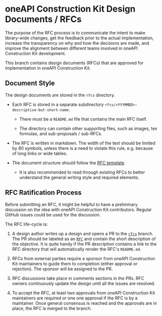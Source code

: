 # oneAPI Construction Kit Design Documents / RFCs

The purpose of the RFC process is to communicate the intent to make
library-wide changes, get the feedback prior to the actual implementation,
increase the transparency on why and how the decisions are made, and improve
the alignment between different teams involved in oneAPI Construction Kit development.

This branch contains design documents (RFCs) that are approved for
implementation in oneAPI Construction Kit.

## Document Style

The design documents are stored in the `rfcs` directory.

- Each RFC is stored in a separate subdirectory
  `rfcs/<YYYMMDD>-descriptive-but-short-name`.

  - There must be a `README.md` file that contains the main RFC itself.

  - The directory can contain other supporting files, such as images,
    tex formulas, and sub-proposals / sub-RFCs.

- The RFC is written in markdown. The width of the text should be limited by
  80 symbols, unless there is a need to violate this rule, e.g. because of
  long links or wide tables.

- The document structure should follow the [RFC template](rfcs/template.md).

  - It is also recommended to read through existing RFCs to better understand
    the general writing style and required elements.

## RFC Ratification Process

Before submitting an RFC, it might be helpful to have a preliminary discussion
on the idea with oneAPI Construction Kit contributors. Regular GitHub issues
could be used for the discussion.

The RFC life-cycle is:

1. A design author writes up a design and opens a PR to the
   [`rfcs`](https://github.com/uxlfoundation/oneapi-construction-kit/tree/rfcs)
   branch. The PR should be labeled as an
   [`RFC`](https://github.com/uxlfoundation/oneapi-construction-kit/labels/RFC)
   and contain the short description of the objective. It is quite handy if the
   PR description contains a link to the RFC directory that will automatically
   render the RFC's `README.md`.

2. RFCs from external parties require a sponsor from oneAPI Construction Kit
   maintainers to guide them to completion (either approval or rejection). The
   sponsor will be assigned to the PR.

3. RFC discussions take place in comments sections in the PRs. RFC owners
   continuously update the design until all the issues are resolved.

4. To accept the RFC, at least two approvals from oneAPI Construction Kit
   maintainers are required or one one approval if the RFC is by a maintainer.
   Once general consensus is reached and the approvals are in place, the RFC is
   merged to the branch.
